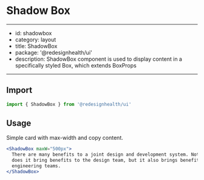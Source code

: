 # Shadow Box

---

- id: shadowbox
- category: layout
- title: ShadowBox
- package: '@redesignhealth/ui'
- description: ShadowBox component is used to display content in a specifically styled Box, which extends BoxProps

---

## Import

```js
import { ShadowBox } from '@redesignhealth/ui'
```

## Usage

Simple card with max-width and copy content.

```jsx
<ShadowBox maxW="500px">
  There are many benefits to a joint design and development system. Not only
  does it bring benefits to the design team, but it also brings benefits to
  engineering teams.
</ShadowBox>
```
